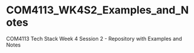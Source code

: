 # COM4113_WK4S2_Examples_and_Notes
COM4113 Tech Stack Week 4 Session 2 - Repository with Examples and Notes
